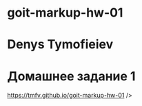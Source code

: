 # goit-markup-hw-01

# Denys Tymofieiev

# Домашнее задание 1

<a href="https://tmfv.github.io/goit-markup-hw-01">https://tmfv.github.io/goit-markup-hw-01 />
